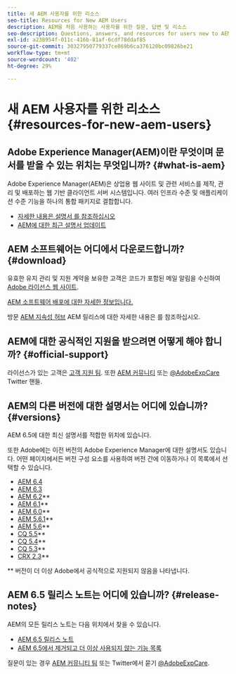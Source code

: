 ```yaml
---
title: 새 AEM 사용자를 위한 리소스
seo-title: Resources for New AEM Users
description: AEM을 처음 사용하는 사용자를 위한 질문, 답변 및 리소스
seo-description: Questions, answers, and resources for users new to AEM
exl-id: a238954f-011c-416b-81af-6cdf78ddaf85
source-git-commit: 30327950779337ce869b6ca376120bc09826be21
workflow-type: tm+mt
source-wordcount: '402'
ht-degree: 29%

---
```


# 새 AEM 사용자를 위한 리소스 {#resources-for-new-aem-users}

## Adobe Experience Manager(AEM)이란 무엇이며 문서를 받을 수 있는 위치는 무엇입니까? {#what-is-aem}

Adobe Experience Manager(AEM)은 상업용 웹 사이트 및 관련 서비스를 제작, 관리 및 배포하는 웹 기반 클라이언트 서버 시스템입니다. 여러 인프라 수준 및 애플리케이션 수준 기능을 하나의 통합 패키지로 결합합니다.

* [자세한 내용은 설명서 를 참조하십시오](/help/sites-deploying/home.md)
* [AEM에 대한 최근 설명서 업데이트](https://experienceleague.adobe.com/docs/experience-manager-release-information/aem-release-updates/doc-updates/documentation-updates.html?lang=en)

## AEM 소프트웨어는 어디에서 다운로드합니까? {#download}

유효한 유지 관리 및 지원 계약을 보유한 고객은 코드가 포함된 메일 알림을 수신하여 [Adobe 라이선스 웹 사이트](https://licensing.adobe.com/).

[AEM 소프트웨어 배포에 대한 자세한 정보입니다.](/help/sites-deploying/home.md)

방문 [AEM 지속성 허브](https://experienceleague.adobe.com/docs/experience-manager-release-information/aem-release-updates/aem-releases-updates.html?lang=ko) AEM 릴리스에 대한 자세한 내용은 를 참조하십시오.

## AEM에 대한 공식적인 지원을 받으려면 어떻게 해야 합니까? {#official-support}

라이선스가 있는 고객은 [고객 지원 팀](https://experienceleague.adobe.com/?support-solution=General#support). 또한 [AEM 커뮤니티](https://experienceleaguecommunities.adobe.com:443/t5/adobe-experience-manager/ct-p/adobe-experience-manager-community) 또는 [@AdobeExpCare](https://twitter.com/adobeexpcare) Twitter 핸들.

## AEM의 다른 버전에 대한 설명서는 어디에 있습니까? {#versions}

AEM 6.5에 대한 최신 설명서를 적합한 위치에 있습니다.

또한 Adobe에는 이전 버전의 Adobe Experience Manager에 대한 설명서도 있습니다. 어떤 페이지에서든 버전 구성 요소를 사용하여 버전 간에 이동하거나 이 목록에서 선택할 수 있습니다.

* [AEM 6.4](https://experienceleague.adobe.com/docs/experience-manager-64.html)
* [AEM 6.3](https://experienceleague.adobe.com/docs/experience-manager-release-information/aem-release-updates/previous-updates/aem-previous-versions.html)
* [AEM 6.2](https://experienceleague.adobe.com/docs/experience-manager-release-information/aem-release-updates/previous-updates/aem-previous-versions.html)**
* [AEM 6.1](https://experienceleague.adobe.com/docs/experience-manager-release-information/aem-release-updates/previous-updates/aem-previous-versions.html?lang=ko-KR)**
* [AEM 6.0](https://experienceleague.adobe.com/docs/experience-manager-release-information/aem-release-updates/previous-updates/aem-previous-versions.html?lang=ko-KR)**
* [AEM 5.6.1](https://experienceleague.adobe.com/docs/experience-manager-release-information/aem-release-updates/previous-updates/aem-previous-versions.html?lang=ko-KR)**
* [AEM 5.6](https://experienceleague.adobe.com/docs/experience-manager-release-information/aem-release-updates/previous-updates/aem-previous-versions.html?lang=ko-KR)**
* [CQ 5.5](https://experienceleague.adobe.com/docs/experience-manager-release-information/aem-release-updates/previous-updates/aem-previous-versions.html?lang=ko-KR)**
* [CQ 5.4](https://experienceleague.adobe.com/docs/experience-manager-release-information/aem-release-updates/previous-updates/aem-previous-versions.html?lang=ko-KR)**
* [CQ 5.3](https://experienceleague.adobe.com/docs/experience-manager-release-information/aem-release-updates/previous-updates/aem-previous-versions.html?lang=ko-KR)**
* [CRX 2.3](https://experienceleague.adobe.com/docs/experience-manager-release-information/aem-release-updates/previous-updates/aem-previous-versions.html?lang=ko-KR)**

** 버전이 더 이상 Adobe에서 공식적으로 지원되지 않음을 나타냅니다.

## AEM 6.5 릴리스 노트는 어디에 있습니까? {#release-notes}

AEM의 모든 릴리스 노트는 다음 위치에서 찾을 수 있습니다.

* [AEM 6.5 릴리스 노트](/help/release-notes/home.md)
* [AEM 6.5에서 제거되고 더 이상 사용되지 않는 기능 목록](/help/release-notes/deprecated-removed-features.md)

질문이 있는 경우 [AEM 커뮤니티 팀](https://help-forums.adobe.com/content/adobeforums/en/experience-manager-forum/adobe-experience-manager.html) 또는 Twitter에서 묻기 [@AdobeExpCare](https://twitter.com/adobeexpcare).
